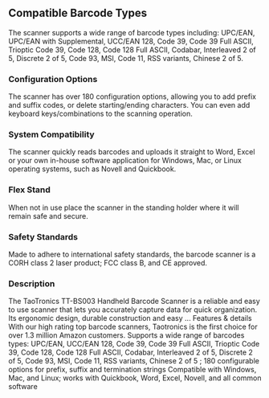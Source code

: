 ## Compatible Barcode Types
The scanner supports a wide range of barcode types including: UPC/EAN, UPC/EAN with Supplemental, UCC/EAN 128, Code 39, Code 39 Full ASCII, Trioptic Code 39, Code 128, Code 128 Full ASCII, Codabar, Interleaved 2 of 5, Discrete 2 of 5, Code 93, MSI, Code 11, RSS variants, Chinese 2 of 5.

 
### Configuration Options
The scanner has over 180 configuration options, allowing you to add prefix and suffix codes, or delete starting/ending characters. You can even add keyboard keys/combinations to the scanning operation.

 
### System Compatibility
The scanner quickly reads barcodes and uploads it straight to Word, Excel or your own in-house software application for Windows, Mac, or Linux operating systems, such as Novell and Quickbook.

 
### Flex Stand
When not in use place the scanner in the standing holder where it will remain safe and secure.

 
### Safety Standards
Made to adhere to international safety standards, the barcode scanner is a CORH class 2 laser product; FCC class B, and CE approved.


### Description
The TaoTronics TT-BS003 Handheld Barcode Scanner is a reliable and easy to use scanner that lets you accurately capture data for quick organization. Its ergonomic design, durable construction and easy ...
Features & details
With our high rating top barcode scanners, Taotronics is the first choice for over 1.3 million Amazon customers.
Supports a wide range of barcodes types: UPC/EAN, UCC/EAN 128, Code 39, Code 39 Full ASCII, Trioptic Code 39, Code 128, Code 128 Full ASCII, Codabar, Interleaved 2 of 5, Discrete 2 of 5, Code 93, MSI, Code 11, RSS variants, Chinese 2 of 5 ; 180 configurable options for prefix, suffix and termination strings
Compatible with Windows, Mac, and Linux; works with Quickbook, Word, Excel, Novell, and all common software